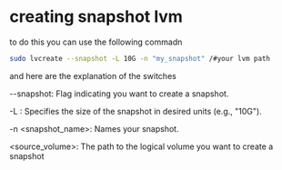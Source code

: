 #  creating snapshot lvm
to do this you can use the following commadn
```bash
sudo lvcreate --snapshot -L 10G -n "my_snapshot" /#your lvm path
```
and here are the explanation of the switches

 --snapshot: Flag indicating you want to create a snapshot. 

-L <size>: Specifies the size of the snapshot in desired units (e.g., "10G"). 

-n <snapshot_name>: Names your snapshot. 

<source_volume>: The path to the logical volume you want to create a snapshot
